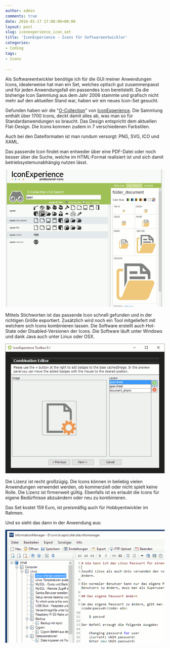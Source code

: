 ```yaml
---
author: admin
comments: true
date: 2016-01-17 17:00:00+00:00
layout: post
slug: iconexperience_icon_set
title: 'IconExperience - Icons für Softwareentwickler'
categories:
- Coding
tags:
- Icons

---
```


Als Softwareentwickler benötige ich für die GUI meiner Anwendungen Icons, idealerweise hat man ein Set, welches optisch gut zusammenpasst und für jeden Anwendungsfall ein passendes Icon bereitstellt. Da die bisherige Icon Sammlung aus dem Jahr 2006 stammte und grafisch nicht mehr auf den aktuellen Stand war, haben wir ein neues Icon-Set gesucht.

Gefunden haben wir die "[O-Collection](https://www.iconexperience.com/o_collection/)" von [IconExperience](https://www.iconexperience.com). Die Sammlung enthält über 1700 Icons, deckt damit alles ab, was man so für Standardanwendungen so braucht. Das Design entspricht dem aktuellen Flat-Design. Die Icons kommen zudem in 7 verschiedenen Farbstilen.

Auch bei den Dateiformaten ist man rundum versorgt: PNG, SVG, ICO und XAML.

Das passende Icon findet man entweder über eine PDF-Datei oder noch besser über die Suche, welche im HTML-Format realisiert ist und sich damit betriebsystemunabhängig nutzen lässt.

![](/assets/uploads/2016/1/iconexperience.png)

Mittels Stichworten ist das passende Icon schnell gefunden und in der richtigen Größe exportiert. Zusätzlich wird noch ein Tool mitgeliefert mit welchem sich Icons kombinieren lassen. Die Software erstellt auch Hot-State oder Disabled-Versionen der Icons. Die Software läuft unter Windows und dank Java auch unter Linux oder OSX.

![](/assets/uploads/2016/1/iconexperience1.png)

Die Lizenz ist recht großzügig. Die Icons können in beliebig vielen Anwendungen verwendet werden, ob kommerziell oder nicht spielt keine Rolle. Die Lizenz ist  firmenweit gültig. Ebenfalls ist es erlaubt die Icons für eigene Bedürfnisse abzuändern oder neu zu kombinieren.

Das Set kostet 159 Euro, ist preismäßig auch für Hobbyentwickler im Rahmen.

Und so sieht das dann in der Anwendung aus:

![](/assets/uploads/2016/1/iconexperience2.png)

